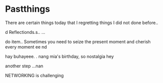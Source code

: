 # Pastthings

There are certain things today that I regretting things I did not done before..

d
Reflectionds.s..
...

do item..
Sometimes you need to seize the present moment and cherish every moment ee
nd

hay buhayeee.
.
nang mia's birthday, so nostalgia
hey


another step ...nan

NETWORKING is challenging 
